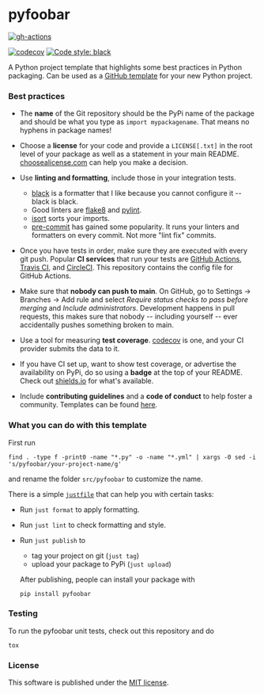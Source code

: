 # pyfoobar

[![gh-actions](https://img.shields.io/github/actions/workflow/status/vetschn/pyfoobar/tests.ymlci?style=flat-square)](https://github.com/vetschn/pyfoobar/actions/workflows/tests.yml)


[![codecov](https://img.shields.io/codecov/c/github/vetschn/pyfoobar.svg?style=flat-square)](https://codecov.io/gh/vetschn/pyfoobar)
[![Code style: black](https://img.shields.io/badge/code%20style-black-000000.svg?style=flat-square)](https://github.com/psf/black)

A Python project template that highlights some best practices in Python
packaging. Can be used as a [GitHub template](https://github.blog/2019-06-06-generate-new-repositories-with-repository-templates/)
for your new Python project.

### Best practices

- The **name** of the Git repository should be the PyPi name of the
  package and should be what you type as `import mypackagename`. That
  means no hyphens in package names!

- Choose a **license** for your code and provide a `LICENSE[.txt]` in
  the root level of your package as well as a statement in your main
  README. [choosealicense.com](https://choosealicense.com/) can help you
  make a decision.

- Use **linting and formatting**, include those in your integration
  tests.

  - [black](https://github.com/psf/black) is a formatter that I like
    because you cannot configure it -- black is black.
  - Good linters are [flake8](http://flake8.pycqa.org/en/latest/) and
    [pylint](https://www.pylint.org/).
  - [isort](https://pypi.org/project/isort/) sorts your imports.
  - [pre-commit](https://pre-commit.com/) has gained some popularity. It
    runs your linters and formatters on every commit. Not more "lint
    fix" commits.

- Once you have tests in order, make sure they are executed with every
  git push. Popular **CI services** that run your tests are [GitHub
  Actions](https://github.com/features/actions), [Travis
  CI](https://travis-ci.org/), and [CircleCI](https://circleci.com/).
  This repository contains the config file for GitHub Actions.

- Make sure that **nobody can push to main**. On GitHub, go to Settings
  -> Branches -> Add rule and select _Require status checks to pass
  before merging_ and _Include administrators_. Development happens in
  pull requests, this makes sure that nobody -- including yourself --
  ever accidentally pushes something broken to main.

- Use a tool for measuring **test coverage**.
  [codecov](https://about.codecov.io/) is one, and your CI provider
  submits the data to it.

- If you have CI set up, want to show test coverage, or advertise the
  availability on PyPi, do so using a **badge** at the top of your
  README. Check out [shields.io](https://shields.io/) for what's
  available.

- Include **contributing guidelines** and a **code of conduct** to help
  foster a community. Templates can be found
  [here](https://docs.github.com/en/communities/setting-up-your-project-for-healthy-contributions/adding-a-code-of-conduct-to-your-project).

### What you can do with this template

First run

```
find . -type f -print0 -name "*.py" -o -name "*.yml" | xargs -0 sed -i 's/pyfoobar/your-project-name/g'
```

and rename the folder `src/pyfoobar` to customize the name.

There is a simple [`justfile`](https://github.com/casey/just) that can
help you with certain tasks:

- Run `just format` to apply formatting.
- Run `just lint` to check formatting and style.
- Run `just publish` to

  - tag your project on git (`just tag`)
  - upload your package to PyPi (`just upload`)

  After publishing, people can install your package with

  ```
  pip install pyfoobar
  ```

### Testing

To run the pyfoobar unit tests, check out this repository and do

```
tox
```

### License

This software is published under the [MIT
license](https://en.wikipedia.org/wiki/MIT_License).
